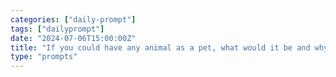 ```yaml
---
categories: ["daily-prompt"]
tags: ["dailyprompt"]
date: "2024-07-06T15:00:00Z"
title: "If you could have any animal as a pet, what would it be and why?"
type: "prompts"
---
```

